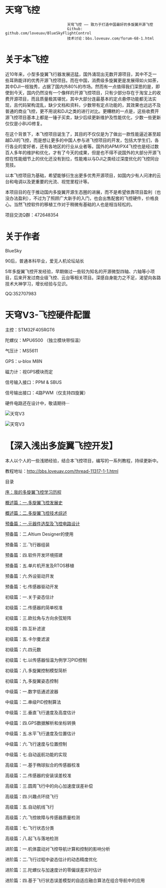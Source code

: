 # 天穹飞控

                                天穹飞控 —— 致力于打造中国最好的多旋翼开源飞控
                                Github: github.com/loveuav/BlueSkyFlightControl
                                技术讨论：bbs.loveuav.com/forum-68-1.html
							
# 关于本飞控
近10年来，小型多旋翼飞行器发展迅猛，国外涌现出无数开源项目，其中不乏一些耳熟能详的优秀开源飞控项目。而在中国，消费级多旋翼更是发展得如火如荼，其中DJI一枝独秀，占据了国内外80%的市场。然而有一点值得我们深思的是，即使到今天，国内仍然没有一个像样的开源飞控项目，只有少部分存在于淘宝上的收费开源项目，而且质量极其堪忧，其中大部分连最基本的定点悬停功能都无法实现，且代码架构混乱，缺少文档和资料，少数带有定点功能的，其效果也远远不及普通的商业飞控，更不用说和DJI之类的进行对比。更糟糕的一点是，这些收费开源飞控项目基本上都是一锤子买卖，缺少后续更新维护及性能优化，少数一些更新仅仅是小BUG修复。

在这个背景下，本飞控项目诞生了，其目的不仅仅是为了做出一款性能逼近甚至超越DJI的飞控，而是想让更多的中国人参与进飞控项目的开发，包括大学生们，各行各业的爱好者，还有各地区的行业从业者等。国外的APM/PX4飞控也是经过数百人多年的维护和优化，才有了今天的成果，但是也不得不说国外的大部分开源飞控在性能细节上的优化还没有到位，性能难以与DJI之类经过深度优化的飞控同台竞技。

以本飞控项目为基础，希望能够衍生出更多优秀开源项目，如国内少有人问津的云台和电调以及更重要的光流、视觉里程计等。

本项目目的在于推动国内多旋翼开源生态圈的进展，而不是希望依靠项目盈利（也没办法盈利），不过为了照顾广大新手的入门，也会出售配套的飞控硬件，价格良心。当然飞控软件的移植工作对于稍微有基础的人也是相当轻松的。

项目交流Q群：472648354

# 关于作者
BlueSky

90后，普通本科毕业，爱无人机论坛站长

5年多旋翼飞控开发经验，早期做过一些较为知名的开源微型四轴、六轴等小项目，后来开发过商业级飞控、云台等相关项目。深感自身能力之不足，渴望向各路技术大神学习，增长经验与见识。

QQ:352707983

# 天穹V3-飞控硬件配置
主控：STM32F405RGT6

陀螺仪：MPU6500 （独立模块带恒温）

气压计：MS5611

GPS：u-blox M8N

磁力计：视GPS模块而定

信号输入接口：PPM & SBUS

信号输出接口：4路PWM（仅支持四旋翼）

硬件电路还在设计中，敬请期待···

![天穹V3](https://github.com/loveuav/BlueSkyFlightControl/blob/master/PIC/%E5%A4%A9%E7%A9%B9V3-%E6%AD%A3%E9%9D%A2.png)

![天穹V3](https://github.com/loveuav/BlueSkyFlightControl/blob/master/PIC/%E5%A4%A9%E7%A9%B9V3-%E8%83%8C%E9%9D%A2.png)

# 【深入浅出多旋翼飞控开发】
本人以个人的一些浅陋经验，结合本飞控项目，编写的一系列教程，持续更新中。

教程地址：http://bbs.loveuav.com/thread-11317-1-1.html

目录

[序：我的多旋翼飞控学习历程](http://bbs.loveuav.com/thread-11316-1-1.html)

[概述篇：一.多旋翼飞控发展史](http://bbs.loveuav.com/thread-693-1-1.html)

[概述篇：二.多旋翼飞控技术综述](http://bbs.loveuav.com/thread-11308-1-1.html)

[预备篇：一.元器件选型及飞控电路设计](http://bbs.loveuav.com/thread-11314-1-1.html)

预备篇：二.Altium Designer的使用

预备篇：三.飞行器组装

预备篇：四.软件开发环境搭建

预备篇：五.单片机开发及RTOS移植

预备篇：六.外设驱动开发

预备篇：七.传感器驱动开发

初级篇：一.关于姿态估计

初级篇：二.传感器的简单校准

初级篇：三.欧拉角与方向余弦矩阵

初级篇：四.互补滤波

初级篇：五.卡尔曼滤波

初级篇：六.四元数

初级篇：七.以传感器恒温为例学习PID控制

初级篇：八.多旋翼控制模型简析

初级篇：九.多旋翼姿态控制

中级篇：一.数字低通滤波器

中级篇：二.串级PID控制算法

中级篇：三.垂直飞行速度及高度估计

中级篇：四.GPS数据解析和坐标转换

中级篇：五.水平飞行速度及位置估计

中级篇：六.飞行速度与位置控制

中级篇：七.自动返航功能的实现

高级篇：一.基于椭球拟合的传感器校准

高级篇：二.传感器的安装误差校准

高级篇：三.圆周飞行中的向心加速度误差补偿

高级篇：四.兴趣点环绕飞行

高级篇：五.自动航线飞行

高级篇：六.飞控故障与传感器质量检测

高级篇：七.飞行状态分类

高级篇：八.起飞与落地检测

进阶篇：一.机体震动对飞控导航计算和控制的影响分析

进阶篇：二.飞行过程中姿态估计的动态精度优化

进阶篇：三.陀螺仪与加速度计的零偏误差实时估计

进阶篇：四.基于飞行状态误差模型的自适应融合算法在组合导航中的应用
